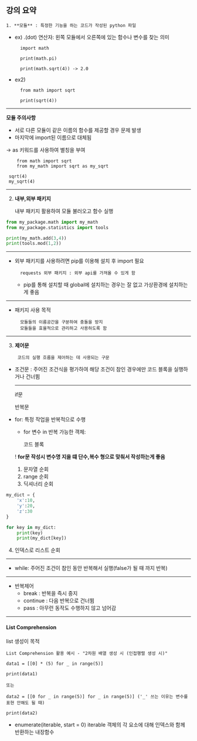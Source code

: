 ## 강의 요약

    1. **모듈** : 특정한 기능을 하는 코드가 작성된 python 파일

- ex) .(dot) 연산자: 왼쪽 모듈에서 오른쪽에 있는 함수나 변수를 찾는 의미

        import math

        print(math.pi)

        print(math.sqrt(4)) -> 2.0

- ex2)

        from math import sqrt
       
        print(sqrt(4))

 ---       
**모듈 주의사항**

- 서로 다른 모듈이 같은 이름의 함수를 제공할 경우 문제 발생
- 마지막에 import된 이름으로 대체됨

-> as 키워드를 사용하여 별칭을 부여

        from math import sqrt
        from my_math import sqrt as my_sqrt

     sqrt(4)   
     my_sqrt(4)

---
2. **내부,외부 패키지**

   내부 패키지 활용하여 모듈 불러오고 함수 실행
``` python
from my_package.math import my_math
from my_package.statistics import tools

print(my_math.add(3,4))
print(tools.mod(1,2))
```
---
- 외부 패키지를 사용하려면 pip를 이용해 설치 후 import 필요

        requests 외부 패키지 : 외부 api를 가져올 수 있게 함

    - pip를 통해 설치할 때 global에 설치하는 경우는 잘 없고 가상환경에 설치하는게 좋음


---
- 패키지 사용 목적
        
        모듈들의 이름공간을 구분하여 충돌을 방지
        모듈들을 효율적으로 관리하고 사용하도록 함

---

3. **제어문**

        코드의 실행 흐름을 제어하는 데 사용되는 구문
- 조건문 : 주어진 조건식을 평가하여 해당 조건이 참인 경우에만 코드 블록을 실행하거나 건너뜀
      
    ---

    if문
     
    반복문 
- for: 특정 작업을 반복적으로 수행
    - for 변수 in 반복 가능한 객체:

        코드 블록
    
    ! **for문 작성시 변수명 지을 떄 단수,복수 형으로 맞춰서 작성하는게 좋음**

    1. 문자열 순회 
    2. range 순회
    3. 딕셔너리 순회
```python 
my_dict = {
    'x':10,
    'y':20,
    'z':30
}

for key in my_dict:
    print(key)
    print(my_dict[key])
```


4. 인덱스로 리스트 순회 
----   

- while: 주어진 조건이 참인 동안 반복해서 실행(false가 될 때 까지 반복)

---

- 반복제어
    - break : 반복을 즉시 중지
    - continue : 다음 반복으로 건너뜀
    - pass : 아무런 동작도 수행하지 않고 넘어감

---

#### List Comprehension 
list 생성이 목적

    List Comprehension 활용 예시 - "2차원 배열 생성 시 (인접행렬 생성 시)"

    data1 = [[0] * (5) for _ in range(5)]

    print(data1)

    또는

    data2 = [[0 for _ in range(5)] for _ in range(5)] ('_' 쓰는 이유는 변수를 표현 안해도 될 때)

    print(data2)


- enumerate(iterable, start = 0)
iterable 객체의 각 요소에 대해 인덱스와 함께 반환하는 내장함수